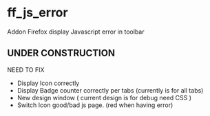 # ff_js_error
Addon Firefox display Javascript error in toolbar

UNDER CONSTRUCTION
------------------
NEED TO FIX
- Display Icon correctly
- Display Badge counter correctly per tabs (currently is for all tabs)
- New design window ( current design is for debug need CSS ) 
- Switch Icon good/bad js page. (red when having error)
